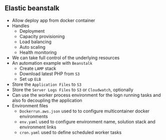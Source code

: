 ## Elastic beanstalk

- Allow deploy app from docker container
- Handles
  - Deployment
  - Capacity provisioning
  - Load balancing
  - Auto scaling
  - Health monitoring
- We can take full control of the underlying resources
- An automation example with `Beanstalk`
  - Create `LAMP` stack
  - Download latest PHP from `S3`
  - Set up `ELB`
- Store the `Application Files` to `S3`
- Store the `Server Logs Files` to `S3` or `Cloudwatch`, optionally
- Can use the worker process environment for the logn running tasks and also fo decoupling the application
- Environment files
  - `Dockerrun.aws.json` used to to configure multicontainer docker environments
  - `env.yaml` used to configure environment name, solution stack and environment links
  - `cron.yaml` used to define scheduled worker tasks
